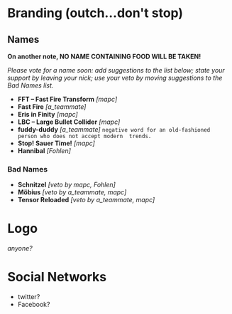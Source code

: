 # Branding (outch…don't stop)

## Names

**On another note, NO NAME CONTAINING FOOD WILL BE TAKEN!**

_Please vote for a name soon: add suggestions to the list below; state your support by leaving your nick; use your veto by moving suggestions to the *Bad Names* list._

* **FFT – Fast Fire Transform** _[mapc]_
* **Fast Fire**             _[a_teammate]_
* **Eris in Finity**           _[mapc]_
* **LBC – Large Bullet Collider** _[mapc]_
* **fuddy-duddy**             _[a_teammate]_ `negative word for an old-fashioned person who does not accept modern  trends.`
* **Stop! Sauer Time!**        _[mapc]_
* **Hannibal**                 _[Fohlen]_

### Bad Names

* **Schnitzel** _[veto by mapc, Fohlen]_
* **Möbius** _[veto by a_teammate, mapc]_
* **Tensor Reloaded** _[veto by a_teammate, mapc]_

# Logo

_anyone?_

# Social Networks

* twitter?
* Facebook?
